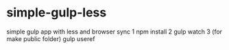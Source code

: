 # simple-gulp-less
simple gulp app with less and browser sync
1
    npm install
2
    gulp watch
3 (for make public folder)
    gulp useref